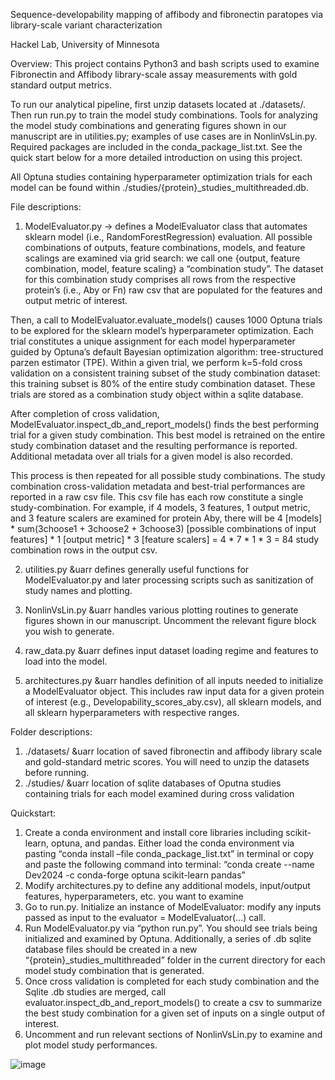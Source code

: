 Sequence-developability mapping of affibody and fibronectin paratopes via library-scale variant characterization

Hackel Lab, University of Minnesota

Overview: 
This project contains Python3 and bash scripts used to examine Fibronectin and Affibody library-scale assay measurements with gold standard output metrics.

To run our analytical pipeline, first unzip datasets located at ./datasets/. Then run run.py to train the model study combinations. Tools for analyzing the model study combinations and generating figures shown in our manuscript are in utilities.py; examples of use cases are in NonlinVsLin.py. Required packages are included in the conda_package_list.txt. See the quick start below for a more detailed introduction on using this project.

All Optuna studies containing hyperparameter optimization trials for each model can be found within ./studies/{protein}_studies_multithreaded.db.

File descriptions: 
1)	ModelEvaluator.py &#8594; defines a ModelEvaluator class that automates sklearn model (i.e., RandomForestRegression) evaluation. All possible combinations of outputs, feature combinations, models, and feature scalings are examined via grid search: we call one {output, feature combination, model, feature scaling} a “combination study”. The dataset for this combination study comprises all rows from the respective protein’s (i.e., Aby or Fn) raw csv that are populated for the features and output metric of interest. 

Then, a call to ModelEvaluator.evaluate_models() causes 1000 Optuna trials to be explored for the sklearn model’s hyperparameter optimization. Each trial constitutes a unique assignment for each model hyperparameter guided by Optuna’s default Bayesian optimization algorithm: tree-structured parzen estimator (TPE). Within a given trial, we perform k=5-fold cross validation on a consistent training subset of the study combination dataset: this training subset is 80% of the entire study combination dataset. These trials are stored as a combination study object within a sqlite database.

After completion of cross validation, ModelEvaluator.inspect_db_and_report_models() finds the best performing trial for a given study combination. This best model is retrained on the entire study combination dataset and the resulting performance is reported. Additional metadata over all trials for a given model is also recorded.

This process is then repeated for all possible study combinations. The study combination cross-validation metadata and best-trial performances are reported in a raw csv file. This csv file has each row constitute a single study-combination. For example, if 4 models, 3 features, 1 output metric, and 3 feature scalers are examined for protein Aby, there will be 4 [models] * sum(3choose1 + 3choose2 + 3choose3) [possible combinations of input features] * 1 [output metric] * 3 [feature scalers] = 4 * 7 * 1 * 3 = 84 study combination rows in the output csv.

2)	utilities.py &uarr defines generally useful functions for ModelEvaluator.py and later processing scripts such as sanitization of study names and plotting.

3)	NonlinVsLin.py &uarr handles various plotting routines to generate figures shown in our manuscript. Uncomment the relevant figure block you wish to generate.

4)	raw_data.py &uarr defines input dataset loading regime and features to load into the model.

5)	architectures.py &uarr handles definition of all inputs needed to initialize a ModelEvaluator object. This includes raw input data for a given protein of interest (e.g., Developability_scores_aby.csv), all sklearn models, and all sklearn hyperparameters with respective ranges.

Folder descriptions:
1)	./datasets/ &uarr location of saved fibronectin and affibody library scale and gold-standard metric scores. You will need to unzip the datasets before running.
2)	./studies/ &uarr location of sqlite databases of Oputna studies containing trials for each model examined during cross validation


Quickstart: 
1)	Create a conda environment and install core libraries including scikit-learn, optuna, and pandas. Either load the conda environment via pasting “conda install –file conda_package_list.txt” in terminal or copy and paste the following command into terminal: “conda create --name Dev2024 -c conda-forge optuna scikit-learn pandas”
2)	Modify architectures.py to define any additional models, input/output features, hyperparameters, etc. you want to examine
3)	Go to run.py. Initialize an instance of ModelEvaluator: modify any inputs passed as input to the evaluator = ModelEvaluator(…) call.
4)	Run ModelEvaluator.py via “python run.py”. You should see trials being initialized and examined by Optuna. Additionally, a series of .db sqlite database files should be created in a new “{protein}_studies_multithreaded” folder in the current directory for each model study combination that is generated.
5)	Once cross validation is completed for each study combination and the Sqlite .db studies are merged, call evaluator.inspect_db_and_report_models() to create a csv to summarize the best study combination for a given set of inputs on a single output of interest.
6)	Uncomment and run relevant sections of NonlinVsLin.py to examine and plot model study performances.

![image](https://github.com/HackelLab-UMN/SeqDevMapping/assets/63166138/6b0048b9-118e-497a-bf80-77fac5384d2f)

